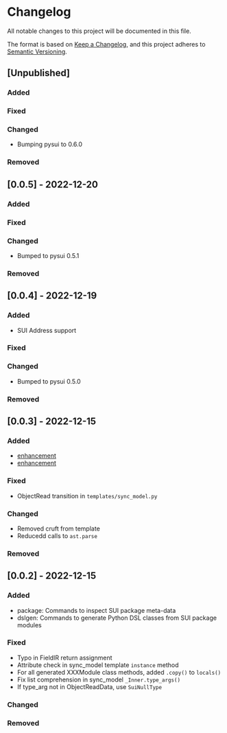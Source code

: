 # Changelog
All notable changes to this project will be documented in this file.

The format is based on [Keep a Changelog](https://keepachangelog.com/en/1.0.0/),
and this project adheres to [Semantic Versioning](https://semver.org/spec/v2.0.0.html).

## [Unpublished]

### Added

### Fixed

### Changed
- Bumping pysui to 0.6.0

### Removed

## [0.0.5] - 2022-12-20

### Added

### Fixed

### Changed
- Bumped to pysui 0.5.1

### Removed

## [0.0.4] - 2022-12-19

### Added
- SUI Address support

### Fixed

### Changed
- Bumped to pysui 0.5.0

### Removed


## [0.0.3] - 2022-12-15

### Added
- [enhancement](https://github.com/FrankC01/pysui_gadgets/issues/1)
- [enhancement](https://github.com/FrankC01/pysui_gadgets/issues/2)

### Fixed
- ObjectRead transition in `templates/sync_model.py`

### Changed
- Removed cruft from template
- Reducedd calls to `ast.parse`

### Removed

## [0.0.2] - 2022-12-15

### Added
- package: Commands to inspect SUI package meta-data
- dslgen: Commands to generate Python DSL classes from SUI package modules

### Fixed
- Typo in FieldIR return assignment
- Attribute check in sync_model template `instance` method
- For all generated XXXModule class methods, added `.copy()` to `locals()`
- Fix list comprehension in sync_model `_Inner.type_args()`
- If type_arg not in ObjectReadData, use `SuiNullType`

### Changed

### Removed

